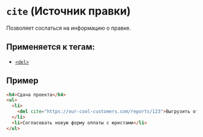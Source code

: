 # `cite` (Источник правки)

Позволяет сослаться на информацию о правке.

## Применяется к тегам:

- [`<del>`](<../TAGS INLINE/del (УДАЛЕННЫЙ КОНТЕНТ).md>)

## Пример

```html
<h4>Сдача проекта</h4>
<ul>
  <li>
    <del cite="https://our-cool-customers.com/reports/123">Выгрузить отчёт в сервис заказчика</del>
  </li>
  <li>Согласовать новую форму оплаты с юристами</li>
</ul>
```

